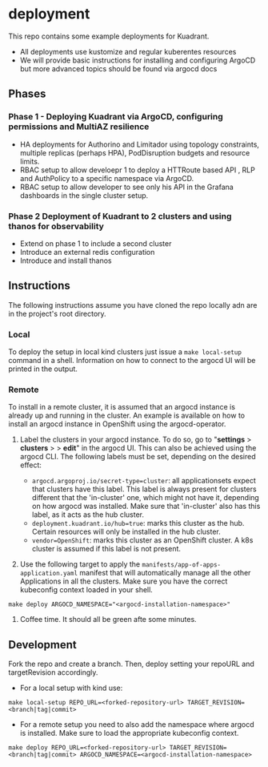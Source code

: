 # deployment
This repo contains some example deployments for Kuadrant. 

- All deployments use kustomize and regular kuberentes resources
- We will provide basic instructions for installing and configuring ArgoCD but more advanced topics should be found via argocd docs

## Phases



### **Phase 1** - Deploying Kuadrant via ArgoCD, configuring permissions and MultiAZ resilience

- HA deployments for Authorino and Limitador using topology constraints, multiple replicas (perhaps HPA), PodDisruption budgets and resource limits.
- RBAC setup to allow develoepr 1 to deploy a HTTRoute based API , RLP and AuthPolicy to a specific namespace via ArgoCD.
- RBAC setup to allow developer to see only his API in the Grafana dashboards in the single cluster setup.


### **Phase 2** Deployment of Kuadrant to 2 clusters and using thanos for observability

- Extend on phase 1 to include a second cluster
- Introduce an external redis configuration
- Introduce and install thanos 

## Instructions

The following instructions assume you have cloned the repo locally adn are in the project's root directory.

### Local

To deploy the setup in local kind clusters just issue a `make local-setup` command in a shell. Information on how to connect to the argocd UI will be printed in the output.

### Remote

To install in a remote cluster, it is assumed that an argocd instance is already up and running in the cluster. An example is available on how to install an argocd instance in OpenShift using the argocd-operator.

1. Label the clusters in your argocd instance. To do so, go to "**settings** > **clusters** > **<cluster-name>** > **edit**" in the argocd UI. This can also be achieved using the argocd CLI. The following labels must be set, depending on the desired effect:

    * `argocd.argoproj.io/secret-type=cluster`: all applicationsets expect that clusters have this label. This label is always present for clusters different that the 'in-cluster' one, which might not have it, depending on how argocd was installed. Make sure that 'in-cluster' also has this label, as it acts as the hub cluster.
    * `deployment.kuadrant.io/hub=true`: marks this cluster as the hub. Certain resources will only be installed in the hub cluster.
    * `vendor=OpenShift`: marks this cluster as an OpenShift cluster. A k8s cluster is assumed if this label is not present.

2. Use the following target to apply the `manifests/app-of-apps-application.yaml` manifest that will automatically manage all the other Applications in all the clusters. Make sure you have the correct kubeconfig context loaded in your shell.

```
make deploy ARGOCD_NAMESPACE="<argocd-installation-namespace>"
```

1. Coffee time. It should all be green afte some minutes.


## Development

Fork the repo and create a branch. Then, deploy setting your repoURL and targetRevision accordingly.

* For a local setup with kind use:

```
make local-setup REPO_URL=<forked-repository-url> TARGET_REVISION=<branch|tag|commit>
``` 

* For a remote setup you need to also add the namespace where argocd is installed. Make sure to load the appropriate kubeconfig context.

```
make deploy REPO_URL=<forked-repository-url> TARGET_REVISION=<branch|tag|commit> ARGOCD_NAMESPACE=<argocd-installation-namespace>
```